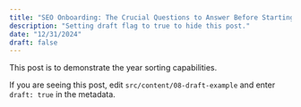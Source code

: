 ```yaml
---
title: "SEO Onboarding: The Crucial Questions to Answer Before Starting a Site Audit and Strategy"
description: "Setting draft flag to true to hide this post."
date: "12/31/2024"
draft: false
---
```


This post is to demonstrate the year sorting capabilities.

If you are seeing this post, edit `src/content/08-draft-example` and enter `draft: true` in the metadata.
